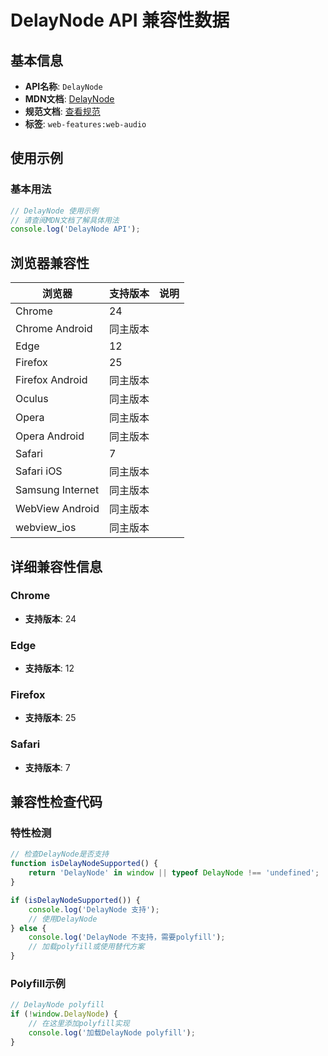 # DelayNode API 兼容性数据

## 基本信息

- **API名称**: `DelayNode`
- **MDN文档**: [DelayNode](https://developer.mozilla.org/docs/Web/API/DelayNode)
- **规范文档**: [查看规范](https://webaudio.github.io/web-audio-api/#DelayNode)
- **标签**: `web-features:web-audio`

## 使用示例

### 基本用法

```javascript
// DelayNode 使用示例
// 请查阅MDN文档了解具体用法
console.log('DelayNode API');
```

## 浏览器兼容性

| 浏览器 | 支持版本 | 说明 |
|--------|----------|------|
| Chrome | 24 |  |
| Chrome Android | 同主版本 |  |
| Edge | 12 |  |
| Firefox | 25 |  |
| Firefox Android | 同主版本 |  |
| Oculus | 同主版本 |  |
| Opera | 同主版本 |  |
| Opera Android | 同主版本 |  |
| Safari | 7 |  |
| Safari iOS | 同主版本 |  |
| Samsung Internet | 同主版本 |  |
| WebView Android | 同主版本 |  |
| webview_ios | 同主版本 |  |

## 详细兼容性信息

### Chrome

- **支持版本**: 24

### Edge

- **支持版本**: 12

### Firefox

- **支持版本**: 25

### Safari

- **支持版本**: 7

## 兼容性检查代码

### 特性检测

```javascript
// 检查DelayNode是否支持
function isDelayNodeSupported() {
    return 'DelayNode' in window || typeof DelayNode !== 'undefined';
}

if (isDelayNodeSupported()) {
    console.log('DelayNode 支持');
    // 使用DelayNode
} else {
    console.log('DelayNode 不支持，需要polyfill');
    // 加载polyfill或使用替代方案
}
```

### Polyfill示例

```javascript
// DelayNode polyfill
if (!window.DelayNode) {
    // 在这里添加polyfill实现
    console.log('加载DelayNode polyfill');
}
```


